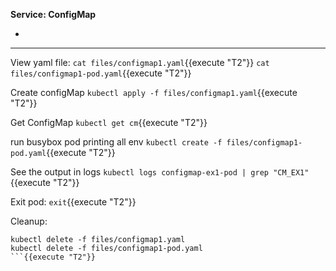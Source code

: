 
<b>Service: ConfigMap</b>

*

---

View yaml file: 
`cat files/configmap1.yaml`{{execute "T2"}}
`cat files/configmap1-pod.yaml`{{execute "T2"}}

Create configMap 
`kubectl apply -f files/configmap1.yaml`{{execute "T2"}}

Get ConfigMap
`kubectl get cm`{{execute "T2"}}

run busybox pod printing all env
`kubectl create -f files/configmap1-pod.yaml`{{execute "T2"}}

See the output in logs
`kubectl logs configmap-ex1-pod | grep "CM_EX1"`{{execute "T2"}}

Exit pod:
`exit`{{execute "T2"}}


Cleanup:
```
kubectl delete -f files/configmap1.yaml
kubectl delete -f files/configmap1-pod.yaml
```{{execute "T2"}}

